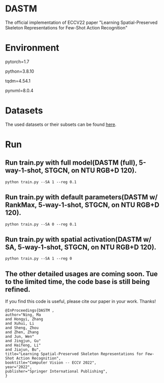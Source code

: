 # DASTM
The official implementation of ECCV22 paper "Learning Spatial-Preserved Skeleton Representations for Few-Shot Action Recognition"

# Environment
pytorch=1.7

python=3.8.10

tqdm=4.54.1

pynvml=8.0.4

# Datasets
The used datasets or their subsets can be found [here](https://drive.google.com/drive/folders/1lowLKFjUvVQPsnJzSQTGMSNZeaWy5JnP).

# Run

## Run train.py with full model(DASTM (full), 5-way-1-shot, STGCN, on NTU RGB+D 120). 
    python train.py --SA 1 --reg 0.1

##  Run train.py with default parameters(DASTM w/ RankMax, 5-way-1-shot, STGCN, on NTU RGB+D 120). 
    python train.py --SA 0 --reg 0.1

## Run train.py with spatial activation(DASTM w/ SA, 5-way-1-shot, STGCN, on NTU RGB+D 120). 
    python train.py --SA 1 --reg 0

## The other detailed usages are coming soon. Tue to the limited time, the code base is still being refined.

If you find this code is useful, please cite our paper in your work. Thanks!

    @InProceedings{DASTM ,
    author="Ning, Ma
    and Hongyi, Zhang
    and Xuhui, Li
    and Sheng, Zhou
    and Zhen, Zhang
    and Jun, Wen"
    and Jingjun, Gu"
    and Haifeng, Li"
    and Jiajun, Bu",
    title="Learning Spatial-Preserved Skeleton Representations for Few-Shot Action Recognition",
    booktitle="Computer Vision -- ECCV 2022",
    year="2022",
    publisher="Springer International Publishing",
    }

